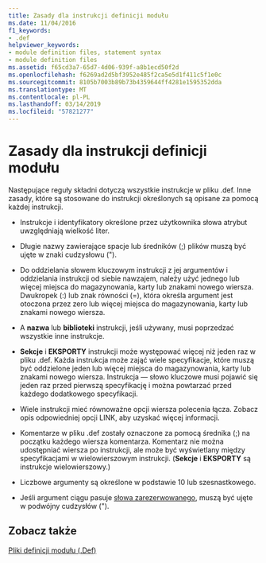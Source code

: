 ```yaml
---
title: Zasady dla instrukcji definicji modułu
ms.date: 11/04/2016
f1_keywords:
- .def
helpviewer_keywords:
- module definition files, statement syntax
- module definition files
ms.assetid: f65cd3a7-65d7-4d06-939f-a8b1ecd50f2d
ms.openlocfilehash: f6269ad2d5bf3952e485f2ca5e5d1f411c5f1e0c
ms.sourcegitcommit: 8105b7003b89b73b4359644ff4281e1595352dda
ms.translationtype: MT
ms.contentlocale: pl-PL
ms.lasthandoff: 03/14/2019
ms.locfileid: "57821277"
---
```

# <a name="rules-for-module-definition-statements"></a>Zasady dla instrukcji definicji modułu

Następujące reguły składni dotyczą wszystkie instrukcje w pliku .def. Inne zasady, które są stosowane do instrukcji określonych są opisane za pomocą każdej instrukcji.

- Instrukcje i identyfikatory określone przez użytkownika słowa atrybut uwzględniają wielkość liter.

- Długie nazwy zawierające spacje lub średników (;) plików muszą być ujęte w znaki cudzysłowu (").

- Do oddzielania słowem kluczowym instrukcji z jej argumentów i oddzielania instrukcji od siebie nawzajem, należy użyć jednego lub więcej miejsca do magazynowania, karty lub znakami nowego wiersza. Dwukropek (:) lub znak równości (=), która określa argument jest otoczona przez zero lub więcej miejsca do magazynowania, karty lub znakami nowego wiersza.

- A **nazwa** lub **biblioteki** instrukcji, jeśli używany, musi poprzedzać wszystkie inne instrukcje.

- **Sekcje** i **EKSPORTY** instrukcji może występować więcej niż jeden raz w pliku .def. Każda instrukcja może zająć wiele specyfikacje, które muszą być oddzielone jeden lub więcej miejsca do magazynowania, karty lub znakami nowego wiersza. Instrukcja — słowo kluczowe musi pojawić się jeden raz przed pierwszą specyfikację i można powtarzać przed każdego dodatkowego specyfikacji.

- Wiele instrukcji mieć równoważne opcji wiersza polecenia łącza. Zobacz opis odpowiedniej opcji LINK, aby uzyskać więcej informacji.

- Komentarze w pliku .def zostały oznaczone za pomocą średnika (;) na początku każdego wiersza komentarza. Komentarz nie można udostępniać wiersza po instrukcji, ale może być wyświetlany między specyfikacjami w wielowierszowym instrukcji. (**Sekcje** i **EKSPORTY** są instrukcje wielowierszowy.)

- Liczbowe argumenty są określone w podstawie 10 lub szesnastkowego.

- Jeśli argument ciągu pasuje [słowa zarezerwowanego](reserved-words.md), muszą być ujęte w podwójny cudzysłów (").

## <a name="see-also"></a>Zobacz także

[Pliki definicji modułu (.Def)](module-definition-dot-def-files.md)
